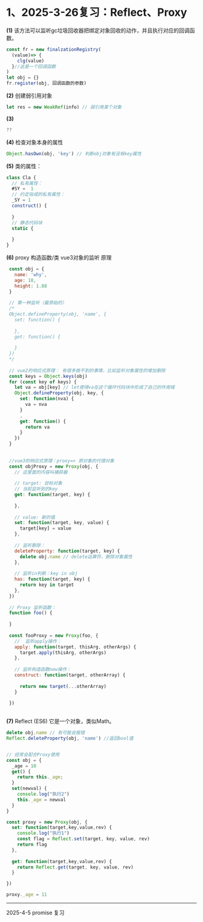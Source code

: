 # 1、2025-3-26复习：Reflect、Proxy 

**(1)** 该方法可以监听gc垃圾回收器把绑定对象回收的动作，并且执行对应的回调函数。

```JavaScript
const fr = new finalzationRegistry(
  (value)=> {
    clg(value) 
  }//这是一个回调函数
) 
let obj = {} 
fr.register(obj, 回调函数的参数) 

```



**(2)** 创建弱引用对象

```JavaScript
let res = new WeakRef(info) // 弱引用某个对象

```



**(3)**

```JavaScript
??
```



**(4)**  检查对象本身的属性

```JavaScript
Object.hasOwn(obj, 'key') // 判断obj对象有没有key属性 


```



**(5)** 类的属性：

```JavaScript
class Cla {
  // 私有属性：
  #SY =  1 
  // 约定俗成的私有属性：
  _SY = 1 
  construct() {
    
  }
  // 静态代码块
  static {
  
  }
}
```



**(6)** proxy   构造函数/类                        vue3对象的监听 原理

```JavaScript
 const obj = {
   name: 'why', 
   age: 18, 
   height: 1.88 
 }
 
 // 第一种监听（最原始的） 
 /* 
 Object.defineProperty(obj, 'name', {
   set: function() {
   
   }, 
   get: function() {
   
   }
 })
 */ 
 
 // vue2的响应式原理： 有很多做不到的事情，比如监听对象属性的增加删除
 const keys = Object.keys(obj) 
 for (const key of keys) {
   let va = obj[key] // let使得va在这个循环代码块中形成了自己的作用域 
   Object.defineProperty(obj, key, {
     set: function(nva) {
       va = nva 
     }
     , 
     get: function() {
       return va 
     }
   })
 }
 
 
 //vue3的响应式原理：proxy=> 原对象的代理对象
 const objProxy = new Proxy(obj, {
   // 这里面的内容叫捕获器 
   
   // target: 目标对象 
   // 当前监听到的key 
   get: function(target, key) {
     
   }, 
   
   // value: 新的值 
   set: function(target, key, value) {
     target[key] = value 
   }, 
   
   // 监听删除：
   deleteProperty: function(target, key) {
     delete obj.name // delete运算符，删除对象属性
   }, 
   
   // 监听in判断：key in obj 
   has: function(target, key) {
     return key in target 
   }, 
 })
 
 // Proxy 监听函数：
 function foo() {
 
 }
 
 const fooProxy = new Proxy(foo, {
   //  监听apply操作：
   apply: function(target, thisArg, otherArgs) {
     target.apply(thisArg, otherArgs) 
   }, 
   
   // 监听构造函数new操作：
   construct: function(target, otherArray) {
     
     return new target(...otherArray)  
   }
   
 }) 
 

```





**(7)** Reflect (ES6) 它是一个对象，类似Math。

```JavaScript
delete obj.name // 有可能会报错 
Reflect.deleteProperty(obj, 'name') //返回bool值  


// 经常会配合Proxy使用
const obj = { 
  _age = 10
  get() {
    return this._age; 
  }
  set(newval) {
    console.log("执行2")
    this._age = newval  
  }
}

const proxy = new Proxy(obj, {
  set: function(target,key,value,rev) {
    console.log("执行1")
    const flag = Reflect.set(target, key, value, rev) 
    return flag   
  }, 
  
  get: function(target,key,value,rev) {
    return Reflect.get(target, key, value, rev) 
  }

})

proxy._age = 11 

```





---



2025-4-5 promise 复习